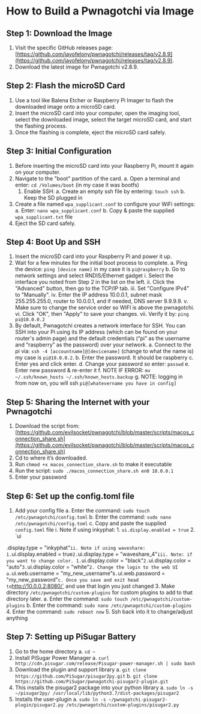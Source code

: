 # How to Build a Pwnagotchi via Image

## Step 1: Download the Image
1. Visit the specific GitHub releases page: [https://github.com/jayofelony/pwnagotchi/releases/tag/v2.8.9](https://github.com/jayofelony/pwnagotchi/releases/tag/v2.8.9).
2. Download the latest image for Pwnagotchi v2.8.9.

## Step 2: Flash the microSD Card
1. Use a tool like Balena Etcher or Raspberry Pi Imager to flash the downloaded image onto a microSD card.
2. Insert the microSD card into your computer, open the imaging tool, select the downloaded image, select the target microSD card, and start the flashing process.
3. Once the flashing is complete, eject the microSD card safely.

## Step 3: Initial Configuration
1. Before inserting the microSD card into your Raspberry Pi, mount it again on your computer.
2. Navigate to the "boot" partition of the card.
   a. Open a terminal and enter: `cd /Volumes/boot` (in my case it was bootfs)
      1. Enable SSH:
         a. Create an empty ssh file by entering: `touch ssh`
         b. Keep the SD plugged in
3. Create a file named `wpa_supplicant.conf` to configure your WiFi settings:
   a. Enter: `nano wpa_supplicant.conf`
   b. Copy & paste the supplied `wpa_supplicant.txt` file
4. Eject the SD card safely.

## Step 4: Boot Up and SSH
1. Insert the microSD card into your Raspberry Pi and power it up.
2. Wait for a few minutes for the initial boot process to complete.
   a. Ping the device: `ping [device name]` in my case it is `pi@raspberry`
   b. Go to network settings and select RNDIS/Ethernet gadget
      i. Select the interface you noted from Step 2 in the list on the left.
      ii. Click the "Advanced" button, then go to the TCP/IP tab.
      iii. Set "Configure IPv4" to "Manually".
      iv. Enter the IP address 10.0.0.1, subnet mask 255.255.255.0, router to 10.0.0.1, and if needed, DNS server 9.9.9.9.
      v. Make sure to change the service order so WIFI is above the pwnagotchi.
      vi. Click "OK", then "Apply" to save your changes.
      vii. Verify it by: `ping pi@10.0.0.2`
3. By default, Pwnagotchi creates a network interface for SSH. You can SSH into your Pi using its IP address (which can be found on your router's admin page) and the default credentials (“pi” as the username and “raspberry” as the password) over your network.
   a. Connect to the pi via: `ssh -4 [accountname]@[devicename]` (change to what the name is) my case is `pi@10.0.0.2`.
   b. Enter the password. It should be raspberry
   c. Enter yes and click enter.
   d. Change your password so enter: `passwd`
   e. Enter new password & re-enter it
   f. NOTE IF ERROR: `mv ~/.ssh/known_hosts ~/.ssh/known_hosts.backup`
   g. NOTE: logging in from now on, you will ssh `pi@[whatevername you have in config]`

## Step 5: Sharing the Internet with your Pwnagotchi
1. Download the script from: [https://github.com/evilsocket/pwnagotchi/blob/master/scripts/macos_connection_share.sh](https://github.com/evilsocket/pwnagotchi/blob/master/scripts/macos_connection_share.sh)
2. Cd to where it’s downloaded.
3. Run `chmod +x macos_connection_share.sh` to make it executable
4. Run the script: `sudo ./macos_connection_share.sh en0 10.0.0.1`
5. Enter your password

## Step 6: Set up the config.toml file
1. Add your config file
   a. Enter the command: `sudo touch /etc/pwnagotchi/config.toml`
   b. Enter the command: `sudo nano /etc/pwnagotchi/config.toml`
   c. Copy and paste the supplied `config.toml` file
      i. Note if using inkyphat:
         1. `ui.display.enabled = true`
         2. `ui

.display.type = "inkyphat"`
      ii. Note if using waveshare:
         1. `ui.display.enabled = true`
         2. `ui.display.type = "waveshare_4"`
      iii. Note: if you want to change color.
         1. `ui.display.color = "black"`
         2. `ui.display.color = "auto"`
         3. `ui.display.color = "white"`
2. Change the login to the web UI
   a. `ui.web.username = "my_new_username"`
   b. `ui.web.password = "my_new_password"`
   c. Once you save and exit head to `http://10.0.0.2:8080/` and use that login you just changed
3. Make directory `/etc/pwnagotchi/custom-plugins` for custom plugins to add to that directory later.
   a. Enter the command: `sudo touch /etc/pwnagotchi/custom-plugins`
   b. Enter the command: `sudo nano /etc/pwnagotchi/custom-plugins`
4. Enter the command: `sudo reboot now`
5. Ssh back into it to change/adjust anything

## Step 7: Setting up PiSugar Battery
1. Go to the home directory
   a. `cd ~`
2. Install PiSugar Power Manager
   a. `curl http://cdn.pisugar.com/release/Pisugar-power-manager.sh | sudo bash`
3. Download the plugin and support library
   a. `git clone https://github.com/PiSugar/pisugar2py.git`
   b. `git clone https://github.com/PiSugar/pwnagotchi-pisugar2-plugin.git`
4. This installs the pisugar2 package into your python library
   a. `sudo ln -s ~/pisugar2py/ /usr/local/lib/python3.7/dist-packages/pisugar2`
5. Installs the user-plugin
   a. `sudo ln -s ~/pwnagotchi-pisugar2-plugin/pisugar2.py /etc/pwnagotchi/custom-plugins/pisugar2.py`
